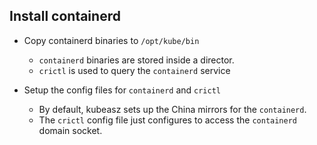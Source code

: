 ## Install containerd

- Copy containerd binaries to `/opt/kube/bin`
  - `containerd` binaries are stored inside a director. 
  - `crictl` is used to query the `containerd` service

- Setup the config files for `containerd` and `crictl`
  - By default, kubeasz sets up the China mirrors for the `containerd`.
  - The `crictl` config file just configures to access the `containerd` domain socket.

